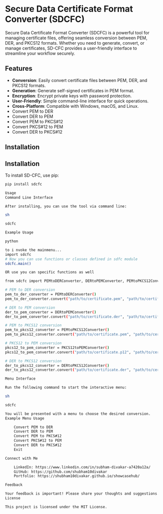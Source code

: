 # Secure Data Certificate Format Converter (SDCFC)

Secure Data Certificate Format Converter (SDCFC) is a powerful tool for managing certificate files, offering seamless conversion between PEM, DER, and PKCS12 formats. Whether you need to generate, convert, or manage certificates, SD-CFC provides a user-friendly interface to streamline your workflow securely.

## Features

- **Conversion**: Easily convert certificate files between PEM, DER, and PKCS12 formats.
- **Generation**: Generate self-signed certificates in PEM format.
- **Encryption**: Encrypt private keys with password protection.
- **User-Friendly**: Simple command-line interface for quick operations.
- **Cross-Platform**: Compatible with Windows, macOS, and Linux.
- Convert PEM to DER
- Convert DER to PEM
- Convert PEM to PKCS#12
- Convert PKCS#12 to PEM
- Convert DER to PKCS#12

## Installation

## Installation
To install SD-CFC, use pip:
```sh
pip install sdcfc

Usage
Command Line Interface

After installing, you can use the tool via command line:

sh

sdcfc

Example Usage

python

to i nvoke the mainmenu...
import sdcfc
# Now you can use functions or classes defined in sdfc module
sdcfc.main()

OR use you can specific functions as well

from sdcfc import PEMtoDERConverter, DERtoPEMConverter, PEMtoPKCS12Converter, PKCS12toPEMConverter, DERtoPKCS12Converter

# PEM to DER conversion
pem_to_der_converter = PEMtoDERConverter()
pem_to_der_converter.convert("path/to/certificate.pem", "path/to/certificate.der")

# DER to PEM conversion
der_to_pem_converter = DERtoPEMConverter()
der_to_pem_converter.convert("path/to/certificate.der", "path/to/certificate.pem")

# PEM to PKCS12 conversion
pem_to_pkcs12_converter = PEMtoPKCS12Converter()
pem_to_pkcs12_converter.convert("path/to/certificate.pem", "path/to/certificate.p12", password="your_password")

# PKCS12 to PEM conversion
pkcs12_to_pem_converter = PKCS12toPEMConverter()
pkcs12_to_pem_converter.convert("path/to/certificate.p12", "path/to/certificate.pem", password="your_password")

# DER to PKCS12 conversion
der_to_pkcs12_converter = DERtoPKCS12Converter()
der_to_pkcs12_converter.convert("path/to/certificate.der", "path/to/certificate.p12", password="your_password")

Menu Interface

Run the following command to start the interactive menu:

sh

sdcfc

You will be presented with a menu to choose the desired conversion.
Example Menu Usage

    Convert PEM to DER
    Convert DER to PEM
    Convert PEM to PKCS#12
    Convert PKCS#12 to PEM
    Convert DER to PKCS#12
    Exit

Connect with Me

    LinkedIn: https://www.linkedin.com/in/subham-divakar-a7420a12a/
    GitHub: https://github.com/shubham10divakar
    Portfolio: https://shubham10divakar.github.io/showcasehub/

Feedback

Your feedback is important! Please share your thoughts and suggestions.
License

This project is licensed under the MIT License.